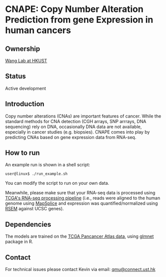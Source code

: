 # CNAPE: Copy Number Alteration Prediction from gene Expression in human cancers


## Ownership

[Wang Lab at HKUST](http://wang-lab.ust.hk/)

## Status
Active development


## Introduction

Copy number alterations (CNAs) are important features of cancer. While the standard methods for CNA detection (CGH arrays, SNP arrrays, DNA sequencing) rely on DNA, occasionally DNA data are not available, especially in cancer studies (e.g. biopsies). CNAPE comes into play by predicting CNAs based on gene expression data from RNA-seq.


## How to run

An example run is shown in a shell script:

```
user@linux$ ./run_example.sh
```
You can modify the script to run on your own data.

Meanwhile, please make sure that your RNA-seq data is processed using [TCGA's RNA-seq processing pipeline](https://webshare.bioinf.unc.edu/public/mRNAseq_TCGA/UNC_mRNAseq_summary.pdf) (i.e., reads were
aligned to the human genome using [MapSplice](https://academic.oup.com/nar/article/38/18/e178/1068935) and expression was quantified/normalized using [RSEM](https://bmcbioinformatics.biomedcentral.com/articles/10.1186/1471-2105-12-323) against UCSC genes).


## Dependencies

The models are trained on the [TCGA Pancancer Atlas data](https://gdc.cancer.gov/about-data/publications/pancanatlas), using [glmnet](https://web.stanford.edu/~hastie/glmnet/glmnet_alpha.html) package in R.

## Contact
For technical issues please contact Kevin via email: qmu@connect.ust.hk
